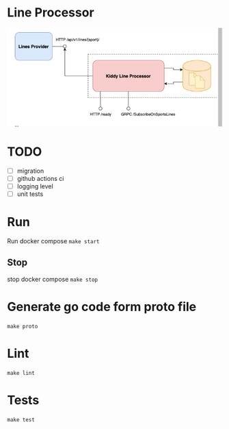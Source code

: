 # Line Processor
![architecture](docs/img/arch.png "Architecture")

# TODO
- [ ] migration
- [ ] github actions ci
- [ ] logging level
- [ ] unit tests

# Run
Run docker compose
`make start`
## Stop
stop docker compose
`make stop`

# Generate go code form proto file
`make proto`
# Lint
`make lint`

# Tests 
`make test`